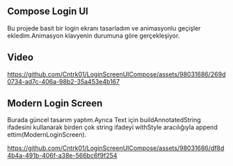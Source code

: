## Compose Login UI
Bu projede basit bir login ekranı tasarladım ve animasyonlu geçişler ekledim.Animasyon klavyenin durumuna göre gerçekleşiyor.

## Video

https://github.com/Cntrk01/LoginScreenUICompose/assets/98031686/269d0734-ad7c-406a-98b2-35a453e4b167


## Modern Login Screen
Burada güncel tasarım yaptım.Ayrıca Text için buildAnnotatedString ifadesini kullanarak birden çok string ifadeyi withStyle aracılığıyla append ettim(ModernLoginScreen).

https://github.com/Cntrk01/LoginScreenUICompose/assets/98031686/df8d4b4a-491b-406f-a38e-566bc6f9f254
